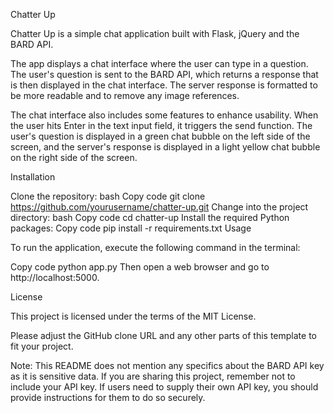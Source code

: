 Chatter Up

Chatter Up is a simple chat application built with Flask, jQuery and the BARD API.

The app displays a chat interface where the user can type in a question. The user's question is sent to the BARD API, which returns a response that is then displayed in the chat interface. The server response is formatted to be more readable and to remove any image references.

The chat interface also includes some features to enhance usability. When the user hits Enter in the text input field, it triggers the send function. The user's question is displayed in a green chat bubble on the left side of the screen, and the server's response is displayed in a light yellow chat bubble on the right side of the screen.

Installation

Clone the repository:
bash
Copy code
git clone https://github.com/yourusername/chatter-up.git
Change into the project directory:
bash
Copy code
cd chatter-up
Install the required Python packages:
Copy code
pip install -r requirements.txt
Usage

To run the application, execute the following command in the terminal:

Copy code
python app.py
Then open a web browser and go to http://localhost:5000.

License

This project is licensed under the terms of the MIT License.

Please adjust the GitHub clone URL and any other parts of this template to fit your project.

Note: This README does not mention any specifics about the BARD API key as it is sensitive data. If you are sharing this project, remember not to include your API key. If users need to supply their own API key, you should provide instructions for them to do so securely.
